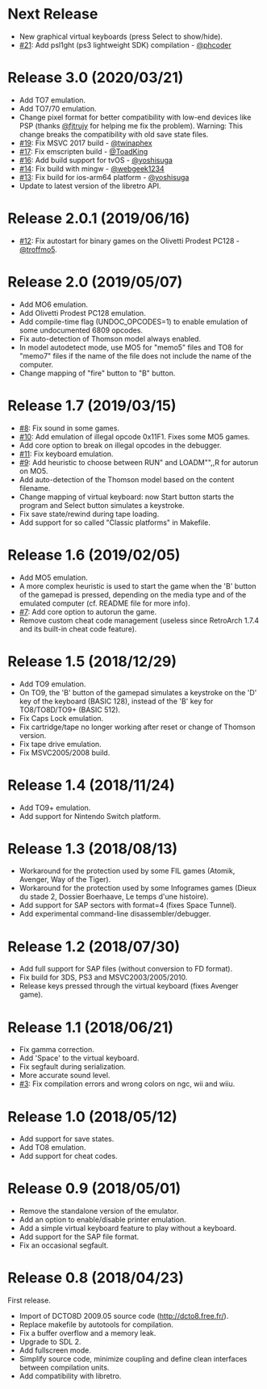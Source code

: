 Next Release
===========
* New graphical virtual keyboards (press Select to show/hide).
* [#21](https://github.com/Zlika/theodore/pull/21): Add psl1ght (ps3 lightweight SDK) compilation - [@phcoder](https://github.com/phcoder)

Release 3.0 (2020/03/21)
===========
* Add TO7 emulation.
* Add TO7/70 emulation.
* Change pixel format for better compatibility with low-end devices like PSP (thanks [@fjtrujy](https://github.com/fjtrujy) for helping me fix the problem).
Warning: This change breaks the compatibility with old save state files.
* [#19](https://github.com/Zlika/theodore/pull/19): Fix MSVC 2017 build - [@twinaphex](https://github.com/twinaphex)
* [#17](https://github.com/Zlika/theodore/pull/17): Fix emscripten build - [@ToadKing](https://github.com/ToadKing)
* [#16](https://github.com/Zlika/theodore/pull/16): Add build support for tvOS - [@yoshisuga](https://github.com/yoshisuga)
* [#14](https://github.com/Zlika/theodore/pull/14): Fix build with mingw - [@webgeek1234](https://github.com/webgeek1234)
* [#13](https://github.com/Zlika/theodore/pull/13): Fix build for ios-arm64 platform - [@yoshisuga](https://github.com/yoshisuga)
* Update to latest version of the libretro API.

Release 2.0.1 (2019/06/16)
===========
* [#12](https://github.com/Zlika/theodore/pull/12): Fix autostart for binary games on the Olivetti Prodest PC128 - [@troffmo5](https://github.com/troffmo5).

Release 2.0 (2019/05/07)
===========
* Add MO6 emulation.
* Add Olivetti Prodest PC128 emulation.
* Add compile-time flag (UNDOC_OPCODES=1) to enable emulation of some undocumented 6809 opcodes.
* Fix auto-detection of Thomson model always enabled.
* In model autodetect mode, use MO5 for "memo5" files and TO8 for "memo7" files if the name of the file does not include the name of the computer.
* Change mapping of "fire" button to "B" button.

Release 1.7 (2019/03/15)
===========
* [#8](https://github.com/Zlika/theodore/issues/8): Fix sound in some games.
* [#10](https://github.com/Zlika/theodore/issues/10): Add emulation of illegal opcode 0x11F1. Fixes some MO5 games.
* Add core option to break on illegal opcodes in the debugger.
* [#11](https://github.com/Zlika/theodore/issues/11): Fix keyboard emulation.
* [#9](https://github.com/Zlika/theodore/issues/9): Add heuristic to choose between RUN" and LOADM"",,R for autorun on MO5.
* Add auto-detection of the Thomson model based on the content filename.
* Change mapping of virtual keyboard: now Start button starts the program and Select button simulates a keystroke.
* Fix save state/rewind during tape loading.
* Add support for so called "Classic platforms" in Makefile.

Release 1.6 (2019/02/05)
===========
* Add MO5 emulation.
* A more complex heuristic is used to start the game when the 'B' button of the gamepad is pressed, depending on the media type and of the emulated computer (cf. README file for more info).
* [#7](https://github.com/Zlika/theodore/issues/7): Add core option to autorun the game.
* Remove custom cheat code management (useless since RetroArch 1.7.4 and its built-in cheat code feature).

Release 1.5 (2018/12/29)
===========
* Add TO9 emulation.
* On TO9, the 'B' button of the gamepad simulates a keystroke on the 'D' key of the keyboard (BASIC 128), instead of the 'B' key for TO8/TO8D/TO9+ (BASIC 512).
* Fix Caps Lock emulation.
* Fix cartridge/tape no longer working after reset or change of Thomson version.
* Fix tape drive emulation.
* Fix MSVC2005/2008 build.

Release 1.4 (2018/11/24)
===========
* Add TO9+ emulation.
* Add support for Nintendo Switch platform.

Release 1.3 (2018/08/13)
===========
* Workaround for the protection used by some FIL games (Atomik, Avenger, Way of the Tiger).
* Workaround for the protection used by some Infogrames games (Dieux du stade 2, Dossier Boerhaave, Le temps d'une histoire).
* Add support for SAP sectors with format=4 (fixes Space Tunnel).
* Add experimental command-line disassembler/debugger.

Release 1.2 (2018/07/30)
===========
* Add full support for SAP files (without conversion to FD format).
* Fix build for 3DS, PS3 and MSVC2003/2005/2010.
* Release keys pressed through the virtual keyboard (fixes Avenger game).

Release 1.1 (2018/06/21)
===========
* Fix gamma correction.
* Add 'Space' to the virtual keyboard.
* Fix segfault during serialization.
* More accurate sound level.
* [#3](https://github.com/Zlika/theodore/issues/3): Fix compilation errors and wrong colors on ngc, wii and wiiu.

Release 1.0 (2018/05/12)
===========
* Add support for save states.
* Add TO8 emulation.
* Add support for cheat codes.

Release 0.9 (2018/05/01)
===========
* Remove the standalone version of the emulator.
* Add an option to enable/disable printer emulation.
* Add a simple virtual keyboard feature to play without a keyboard.
* Add support for the SAP file format.
* Fix an occasional segfault.

Release 0.8 (2018/04/23)
===========
First release.
* Import of DCTO8D 2009.05 source code (http://dcto8.free.fr/).
* Replace makefile by autotools for compilation.
* Fix a buffer overflow and a memory leak.
* Upgrade to SDL 2.
* Add fullscreen mode.
* Simplify source code, minimize coupling and define clean interfaces between compilation units.
* Add compatibility with libretro.
